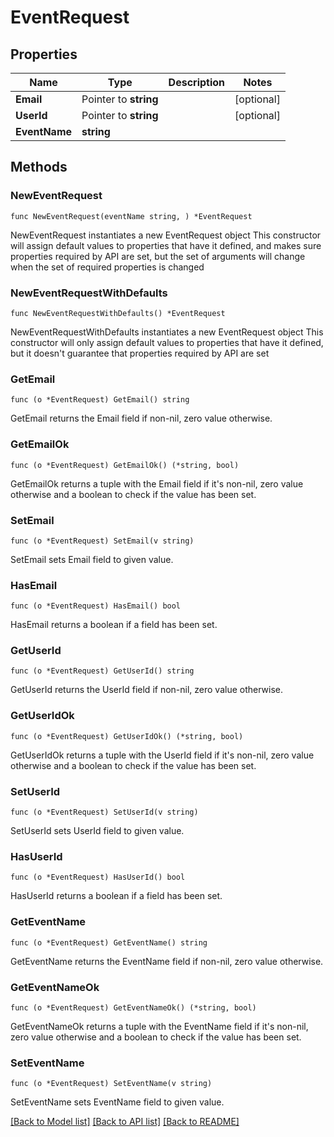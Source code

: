 # EventRequest

## Properties

Name | Type | Description | Notes
------------ | ------------- | ------------- | -------------
**Email** | Pointer to **string** |  | [optional] 
**UserId** | Pointer to **string** |  | [optional] 
**EventName** | **string** |  | 

## Methods

### NewEventRequest

`func NewEventRequest(eventName string, ) *EventRequest`

NewEventRequest instantiates a new EventRequest object
This constructor will assign default values to properties that have it defined,
and makes sure properties required by API are set, but the set of arguments
will change when the set of required properties is changed

### NewEventRequestWithDefaults

`func NewEventRequestWithDefaults() *EventRequest`

NewEventRequestWithDefaults instantiates a new EventRequest object
This constructor will only assign default values to properties that have it defined,
but it doesn't guarantee that properties required by API are set

### GetEmail

`func (o *EventRequest) GetEmail() string`

GetEmail returns the Email field if non-nil, zero value otherwise.

### GetEmailOk

`func (o *EventRequest) GetEmailOk() (*string, bool)`

GetEmailOk returns a tuple with the Email field if it's non-nil, zero value otherwise
and a boolean to check if the value has been set.

### SetEmail

`func (o *EventRequest) SetEmail(v string)`

SetEmail sets Email field to given value.

### HasEmail

`func (o *EventRequest) HasEmail() bool`

HasEmail returns a boolean if a field has been set.

### GetUserId

`func (o *EventRequest) GetUserId() string`

GetUserId returns the UserId field if non-nil, zero value otherwise.

### GetUserIdOk

`func (o *EventRequest) GetUserIdOk() (*string, bool)`

GetUserIdOk returns a tuple with the UserId field if it's non-nil, zero value otherwise
and a boolean to check if the value has been set.

### SetUserId

`func (o *EventRequest) SetUserId(v string)`

SetUserId sets UserId field to given value.

### HasUserId

`func (o *EventRequest) HasUserId() bool`

HasUserId returns a boolean if a field has been set.

### GetEventName

`func (o *EventRequest) GetEventName() string`

GetEventName returns the EventName field if non-nil, zero value otherwise.

### GetEventNameOk

`func (o *EventRequest) GetEventNameOk() (*string, bool)`

GetEventNameOk returns a tuple with the EventName field if it's non-nil, zero value otherwise
and a boolean to check if the value has been set.

### SetEventName

`func (o *EventRequest) SetEventName(v string)`

SetEventName sets EventName field to given value.



[[Back to Model list]](../README.md#documentation-for-models) [[Back to API list]](../README.md#documentation-for-api-endpoints) [[Back to README]](../README.md)


